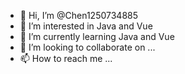 - 👋 Hi, I’m @Chen1250734885
- 👀 I’m interested in Java and Vue
- 🌱 I’m currently learning Java and Vue
- 💞️ I’m looking to collaborate on ...
- 📫 How to reach me ...

<!---
Chen1250734885/Chen1250734885 is a ✨ special ✨ repository because its `README.md` (this file) appears on your GitHub profile.
You can click the Preview link to take a look at your changes.
--->
